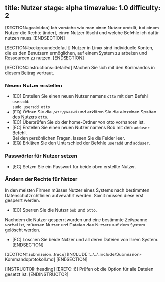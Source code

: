 title: Nutzer
stage: alpha
timevalue: 1.0
difficulty: 2
---

[SECTION::goal::idea]
Ich verstehe wie man einen Nutzer erstellt, bei einem Nutzer die Rechte ändert, einen Nutzer löscht und welche Befehle ich dafür nutzen muss.
[ENDSECTION]

[SECTION::background::default]
Nutzer in Linux sind individuelle Konten, die es den Benutzern ermöglichen, auf einem System zu arbeiten und Ressourcen zu nutzen.
[ENDSECTION]

[SECTION::instructions::detailed]
Machen Sie sich mit den Kommandos in diesem [Beitrag](https://wiki.ubuntuusers.de/Benutzer_und_Gruppen/) vertraut.  

### Neuen Nutzer erstellen

- [EC] Erstellen Sie einen neuen Nutzer namens `otto` mit dem Befehl `useradd`:  
    `sudo useradd otto`  
- [EQ] Öffnen Sie die `/etc/passwd` und erklären Sie die einzelnen Spalten des Nutzers `otto`.
- [EC] Überprüfen Sie ob der home-Ordner von otto vorhanden ist.
- [EC] Erstellen Sie einen neuen Nutzer namens Bob mit dem `adduser` Befehl.  
    Bei den persönlichen Fragen, lassen Sie die Felder leer.
- [EQ] Erklären Sie den Unterschied der Befehle `useradd` und `adduser`.

### Passwörter für Nutzer setzen

- [EC] Setzen Sie ein Passwort für beide oben erstellte Nutzer.

### Ändern der Rechte für Nutzer

In den meisten Firmen müssen Nutzer eines Systems nach bestimmten Datenschutzrichtlinien aufvewahrt werden. Somit müssen diese erst gesperrt werden.

- [EC] Sperren Sie die Nutzer `bob` und `otto`.

Nachdem die Nutzer gesperrt wurden und eine bestimmte Zeitspanne vorbei ist, müsssen Nutzer und Dateien des Nutzers auf dem System gelöscht werden.

- [EC] Löschen Sie beide Nutzer und all deren Dateien von Ihrem System.
[ENDSECTION]

[SECTION::submission::trace]
[INCLUDE::../../_include/Submission-Kommandoprotokoll.md]
[ENDSECTION]

[INSTRUCTOR::heading]
[EREFC::6] Prüfen ob die Option für alle Dateien gesetzt ist.
[ENDINSTRUCTOR]
